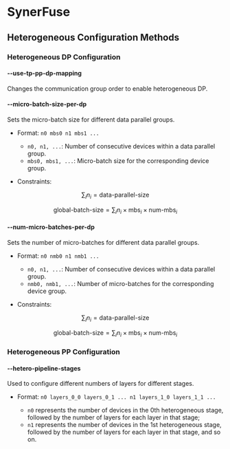 # SynerFuse

[](https://www.bestpractices.dev/projects/10699)

## Heterogeneous Configuration Methods

### Heterogeneous DP Configuration

#### \--use-tp-pp-dp-mapping 

Changes the communication group order to enable heterogeneous DP.

#### \--micro-batch-size-per-dp

Sets the micro-batch size for different data parallel groups.

  - Format: `n0 mbs0 n1 mbs1 ...`

      - `n0, n1, ...`: Number of consecutive devices within a data parallel group.
      - `mbs0, mbs1, ...`: Micro-batch size for the corresponding device group.

  - Constraints:


$$
\sum_{i} n_i = \text{data-parallel-size}
$$

$$
\text{global-batch-size} = \sum_{i} n_i \times \text{mbs}_i \times \text{num-mbs}_i
$$

#### \--num-micro-batches-per-dp

Sets the number of micro-batches for different data parallel groups.

  - Format: `n0 nmb0 n1 nmb1 ...`

      - `n0, n1, ...`: Number of consecutive devices within a data parallel group.
      - `nmb0, nmb1, ...`: Number of micro-batches for the corresponding device group.

  - Constraints:

$$\sum_{i} n_i = \text{data-parallel-size}$$

$$\text{global-batch-size} = \sum_{i} n_i \times \text{mbs}_i \times \text{num-mbs}_i$$

### Heterogeneous PP Configuration

#### --hetero-pipeline-stages

Used to configure different numbers of layers for different stages.

- Format: `n0 layers_0_0 layers_0_1 ... n1 layers_1_0 layers_1_1 ...`

  - `n0` represents the number of devices in the 0th heterogeneous stage, followed by the number of layers for each layer in that stage;
  - `n1` represents the number of devices in the 1st heterogeneous stage, followed by the number of layers for each layer in that stage, and so on.
